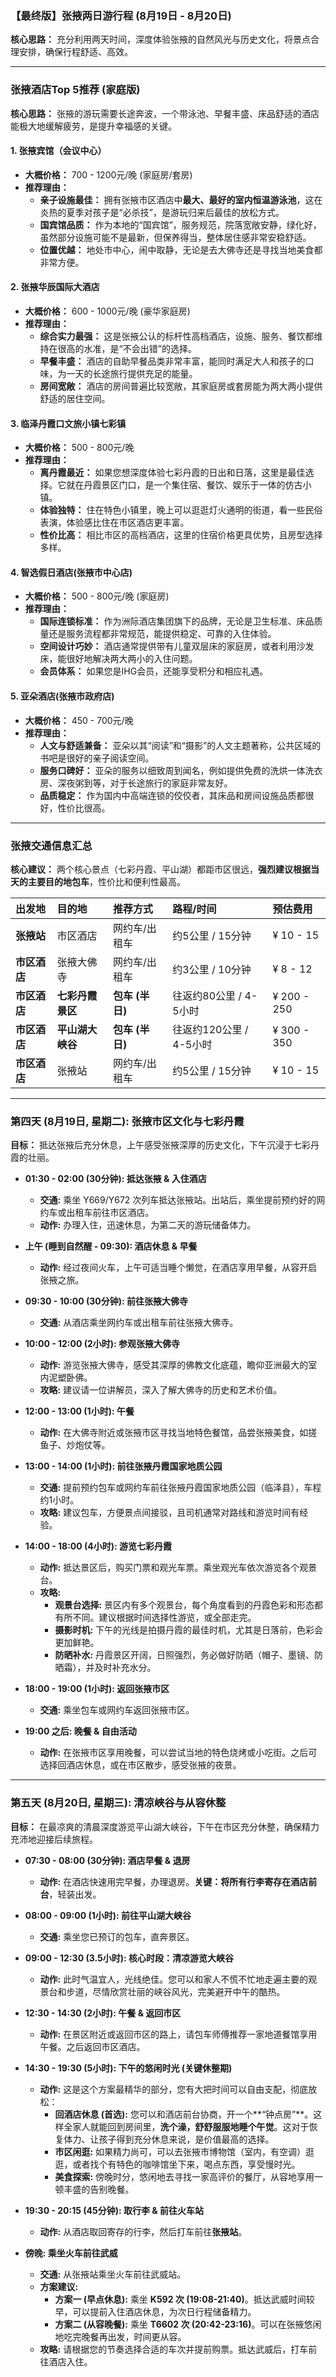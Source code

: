 ### **【最终版】张掖两日游行程 (8月19日 - 8月20日)**

**核心思路：** 充分利用两天时间，深度体验张掖的自然风光与历史文化，将景点合理安排，确保行程舒适、高效。

---

### **张掖酒店Top 5推荐 (家庭版)**

**核心思路：** 张掖的游玩需要长途奔波，一个带泳池、早餐丰盛、床品舒适的酒店能极大地缓解疲劳，是提升幸福感的关键。

#### **1. 张掖宾馆（会议中心）**

*   **大概价格：** 700 - 1200元/晚 (家庭房/套房)
*   **推荐理由：**
    *   **亲子设施最佳：** 拥有张掖市区酒店中**最大、最好的室内恒温游泳池**，这在炎热的夏季对孩子是“必杀技”，是游玩归来后最佳的放松方式。
    *   **国宾馆品质：** 作为本地的“国宾馆”，服务规范，院落宽敞安静，绿化好，虽然部分设施可能不是最新，但保养得当，整体居住感非常安稳舒适。
    *   **位置优越：** 地处市中心，闹中取静，无论是去大佛寺还是寻找当地美食都非常方便。

#### **2. 张掖华辰国际大酒店**

*   **大概价格：** 600 - 1000元/晚 (豪华家庭房)
*   **推荐理由：**
    *   **综合实力最强：** 这是张掖公认的标杆性高档酒店，设施、服务、餐饮都维持在很高的水准，是“不会出错”的选择。
    *   **早餐丰盛：** 酒店的自助早餐品类非常丰富，能同时满足大人和孩子的口味，为一天的长途旅行提供充足的能量。
    *   **房间宽敞：** 酒店的房间普遍比较宽敞，其家庭房或套房能为两大两小提供舒适的居住空间。

#### **3. 临泽丹霞口文旅小镇七彩镇**

*   **大概价格：** 500 - 800元/晚
*   **推荐理由：**
    *   **离丹霞最近：** 如果您想深度体验七彩丹霞的日出和日落，这里是最佳选择。它就在丹霞景区门口，是一个集住宿、餐饮、娱乐于一体的仿古小镇。
    *   **体验独特：** 住在特色小镇里，晚上可以逛逛灯火通明的街道，看一些民俗表演，体验感比住在市区酒店更丰富。
    *   **性价比高：** 相比市区的高档酒店，这里的住宿价格更具优势，且房型选择多样。

#### **4. 智选假日酒店(张掖市中心店)**

*   **大概价格：** 500 - 800元/晚 (家庭房)
*   **推荐理由：**
    *   **国际连锁标准：** 作为洲际酒店集团旗下的品牌，无论是卫生标准、床品质量还是服务流程都非常规范，能提供稳定、可靠的入住体验。
    *   **空间设计巧妙：** 酒店通常提供带有儿童双层床的家庭房，或者利用沙发床，能很好地解决两大两小的入住问题。
    *   **会员体系：** 如果您是IHG会员，还能享受积分和相应礼遇。

#### **5. 亚朵酒店(张掖市政府店)**

*   **大概价格：** 450 - 700元/晚
*   **推荐理由：**
    *   **人文与舒适兼备：** 亚朵以其“阅读”和“摄影”的人文主题著称，公共区域的书吧是很好的亲子阅读空间。
    *   **服务口碑好：** 亚朵的服务以细致周到闻名，例如提供免费的洗烘一体洗衣房、深夜粥到等，对于长途旅行的家庭非常友好。
    *   **品质稳定：** 作为国内中高端连锁的佼佼者，其床品和房间设施品质都很好，性价比很高。

---

### **张掖交通信息汇总**

**核心建议：** 两个核心景点（七彩丹霞、平山湖）都距市区很远，**强烈建议根据当天的主要目的地包车**，性价比和便利性最高。

| 出发地 | 目的地 | 推荐方式 | 路程/时间 | 预估费用 |
| :--- | :--- | :--- | :--- | :--- |
| **张掖站** | 市区酒店 | 网约车/出租车 | 约5公里 / 15分钟 | ¥ 10 - 15 |
| **市区酒店** | 张掖大佛寺 | 网约车/出租车 | 约3公里 / 10分钟 | ¥ 8 - 12 |
| **市区酒店** | **七彩丹霞景区** | **包车 (半日)** | 往返约80公里 / 4-5小时 | ¥ 200 - 250 |
| **市区酒店** | **平山湖大峡谷** | **包车 (半日)** | 往返约120公里 / 4-5小时 | ¥ 300 - 350 |
| **市区酒店** | 张掖站 | 网约车/出租车 | 约5公里 / 15分钟 | ¥ 10 - 15 |

---

### **第四天 (8月19日, 星期二): 张掖市区文化与七彩丹霞**

**目标：** 抵达张掖后充分休息，上午感受张掖深厚的历史文化，下午沉浸于七彩丹霞的壮丽。

*   **01:30 - 02:00 (30分钟): 抵达张掖 & 入住酒店**
    *   **交通:** 乘坐 Y669/Y672 次列车抵达张掖站。出站后，乘坐提前预约好的网约车或出租车前往市区酒店。
    *   **动作:** 办理入住，迅速休息，为第二天的游玩储备体力。

*   **上午 (睡到自然醒 - 09:30): 酒店休息 & 早餐**
    *   **动作:** 经过夜间火车，上午可适当睡个懒觉，在酒店享用早餐，从容开启张掖之旅。

*   **09:30 - 10:00 (30分钟): 前往张掖大佛寺**
    *   **交通:** 从酒店乘坐网约车或出租车前往张掖大佛寺。

*   **10:00 - 12:00 (2小时): 参观张掖大佛寺**
    *   **动作:** 游览张掖大佛寺，感受其深厚的佛教文化底蕴，瞻仰亚洲最大的室内泥塑卧佛。
    *   **攻略:** 建议请一位讲解员，深入了解大佛寺的历史和艺术价值。

*   **12:00 - 13:00 (1小时): 午餐**
    *   **动作:** 在大佛寺附近或张掖市区寻找当地特色餐馆，品尝张掖美食，如搓鱼子、炒炮仗等。

*   **13:00 - 14:00 (1小时): 前往张掖丹霞国家地质公园**
    *   **交通:** 提前预约包车或网约车前往张掖丹霞国家地质公园（临泽县），车程约1小时。
    *   **攻略:** 建议包车，方便景点间接驳，且司机通常对路线和游览时间有经验。

*   **14:00 - 18:00 (4小时): 游览七彩丹霞**
    *   **动作:** 抵达景区后，购买门票和观光车票。乘坐观光车依次游览各个观景台。
    *   **攻略:**
        *   **观景台选择:** 景区内有多个观景台，每个角度看到的丹霞色彩和形态都有所不同。建议根据时间选择性游览，或全部走完。
        *   **摄影时机:** 下午的光线是拍摄丹霞的最佳时机，尤其是日落前，色彩会更加鲜艳。
        *   **防晒补水:** 丹霞景区开阔，日照强烈，务必做好防晒（帽子、墨镜、防晒霜），并及时补充水分。

*   **18:00 - 19:00 (1小时): 返回张掖市区**
    *   **交通:** 乘坐包车或网约车返回张掖市区。

*   **19:00 之后: 晚餐 & 自由活动**
    *   **动作:** 在张掖市区享用晚餐，可以尝试当地的特色烧烤或小吃街。之后可选择回酒店休息，或在市区散步，感受张掖的夜景。

---

### **第五天 (8月20日, 星期三): 清凉峡谷与从容休整**

**目标：** 在最凉爽的清晨深度游览平山湖大峡谷，下午在市区充分休整，确保精力充沛地迎接后续旅程。

*   **07:30 - 08:00 (30分钟): 酒店早餐 & 退房**
    *   **动作:** 在酒店快速用完早餐，办理退房。**关键：将所有行李寄存在酒店前台**，轻装出发。

*   **08:00 - 09:00 (1小时): 前往平山湖大峡谷**
    *   **交通:** 乘坐您已预订的包车，直奔景区。

*   **09:00 - 12:30 (3.5小时): 核心时段：清凉游览大峡谷**
    *   **动作:** 此时气温宜人，光线绝佳。您可以和家人不慌不忙地走遍主要的观景台和步道，尽情欣赏壮丽的峡谷风光，完美避开中午的酷热。

*   **12:30 - 14:30 (2小时): 午餐 & 返回市区**
    *   **动作:** 在景区附近或返回市区的路上，请包车师傅推荐一家地道餐馆享用午餐。之后返回市区酒店。

*   **14:30 - 19:30 (5小时): 下午的悠闲时光 (关键休整期)**
    *   **动作:** 这是这个方案最精华的部分，您有大把时间可以自由支配，彻底放松：
        *   **回酒店休息 (首选):** 您可以和酒店前台协商，开一个**“钟点房”**。这样全家人就能回到房间里，**洗个澡，舒舒服服地睡个午觉**。这对于恢复体力、让孩子得到充分休息来说，是价值最高的选择。
        *   **市区闲逛:** 如果精力尚可，可以去张掖市博物馆（室内，有空调）逛逛，或者找个有特色的咖啡馆坐下来，喝点东西，享受慢时光。
        *   **美食探索:** 傍晚时分，悠闲地去寻找一家高评价的餐厅，从容地享用一顿丰盛的告别晚餐。

*   **19:30 - 20:15 (45分钟): 取行李 & 前往火车站**
    *   **动作:** 从酒店取回寄存的行李，然后打车前往**张掖站**。

*   **傍晚: 乘坐火车前往武威**
    *   **交通:** 从张掖站乘坐火车前往武威站。
    *   **方案建议:**
        *   **方案一 (早点休息):** 乘坐 **K592 次 (19:08-21:40)**。抵达武威时间较早，可以提前入住酒店休息，为次日行程储备精力。
        *   **方案二 (从容晚餐):** 乘坐 **T6602 次 (20:42-23:16)**。可以在张掖悠闲地吃完晚餐再出发，时间更从容。
    *   **攻略:** 请根据您的节奏选择合适的车次并提前购票。抵达武威后，打车前往酒店入住。
